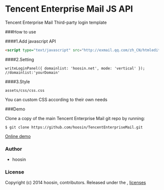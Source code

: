 Tencent Enterprise Mail JS API
=====================

Tencent Enterprise Mail Third-party login template


###How to use

####1.Add javascript API

```html
<script type="text/javascript" src="http://exmail.qq.com/zh_CN/htmledition/js_biz/outerlogin.js" charset="gb18030"></script>
```

####2.Setting 

```JS
writeLoginPanel({ domainlist: 'hoosin.net', mode: 'vertical' });  //domainlist:'yourDomain'
```

####3.Style

```
assets/css/css.css
```

You can custom CSS according to their own needs


###Demo

Clone a copy of the main Tencent Enterprise Mail git repo by running:

```
$ git clone https://github.com/hoosin/TencentEnterpriseMail.git
```

[Online demo](http://hoosin.github.io/TencentEnterpriseMail/)

### Author
 * hoosin

### License
Copyright (c) 2014 hoosin, contributors.
Released under the ,  [licenses](https://raw.githubusercontent.com/hoosin/TencentEnterpriseMail/master/LICENSE)

